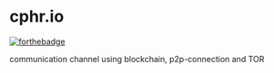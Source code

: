 # cphr.io

[![forthebadge](https://forthebadge.com/images/badges/fuck-it-ship-it.svg)](https://forthebadge.com)

communication channel using blockchain, p2p-connection and TOR
